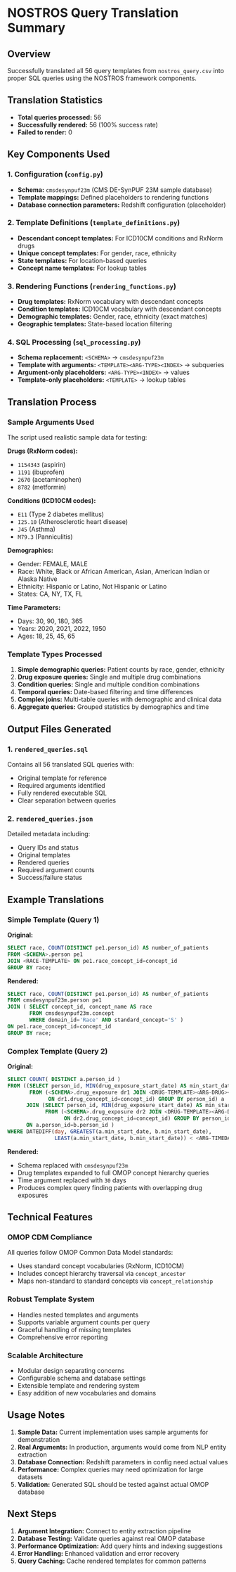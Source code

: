 # NOSTROS Query Translation Summary

## Overview
Successfully translated all 56 query templates from `nostros_query.csv` into proper SQL queries using the NOSTROS framework components.

## Translation Statistics
- **Total queries processed:** 56
- **Successfully rendered:** 56 (100% success rate)
- **Failed to render:** 0

## Key Components Used

### 1. Configuration (`config.py`)
- **Schema:** `cmsdesynpuf23m` (CMS DE-SynPUF 23M sample database)
- **Template mappings:** Defined placeholders to rendering functions
- **Database connection parameters:** Redshift configuration (placeholder)

### 2. Template Definitions (`template_definitions.py`)
- **Descendant concept templates:** For ICD10CM conditions and RxNorm drugs
- **Unique concept templates:** For gender, race, ethnicity
- **State templates:** For location-based queries
- **Concept name templates:** For lookup tables

### 3. Rendering Functions (`rendering_functions.py`)
- **Drug templates:** RxNorm vocabulary with descendant concepts
- **Condition templates:** ICD10CM vocabulary with descendant concepts  
- **Demographic templates:** Gender, race, ethnicity (exact matches)
- **Geographic templates:** State-based location filtering

### 4. SQL Processing (`sql_processing.py`)
- **Schema replacement:** `<SCHEMA>` → `cmsdesynpuf23m`
- **Template with arguments:** `<TEMPLATE><ARG-TYPE><INDEX>` → subqueries
- **Argument-only placeholders:** `<ARG-TYPE><INDEX>` → values
- **Template-only placeholders:** `<TEMPLATE>` → lookup tables

## Translation Process

### Sample Arguments Used
The script used realistic sample data for testing:

**Drugs (RxNorm codes):**
- `1154343` (aspirin)
- `1191` (ibuprofen)  
- `2670` (acetaminophen)
- `8782` (metformin)

**Conditions (ICD10CM codes):**
- `E11` (Type 2 diabetes mellitus)
- `I25.10` (Atherosclerotic heart disease)
- `J45` (Asthma)
- `M79.3` (Panniculitis)

**Demographics:**
- Gender: FEMALE, MALE
- Race: White, Black or African American, Asian, American Indian or Alaska Native
- Ethnicity: Hispanic or Latino, Not Hispanic or Latino
- States: CA, NY, TX, FL

**Time Parameters:**
- Days: 30, 90, 180, 365
- Years: 2020, 2021, 2022, 1950
- Ages: 18, 25, 45, 65

### Template Types Processed

1. **Simple demographic queries:** Patient counts by race, gender, ethnicity
2. **Drug exposure queries:** Single and multiple drug combinations
3. **Condition queries:** Single and multiple condition combinations
4. **Temporal queries:** Date-based filtering and time differences
5. **Complex joins:** Multi-table queries with demographic and clinical data
6. **Aggregate queries:** Grouped statistics by demographics and time

## Output Files Generated

### 1. `rendered_queries.sql`
Contains all 56 translated SQL queries with:
- Original template for reference
- Required arguments identified
- Fully rendered executable SQL
- Clear separation between queries

### 2. `rendered_queries.json`
Detailed metadata including:
- Query IDs and status
- Original templates
- Rendered queries
- Required argument counts
- Success/failure status

## Example Translations

### Simple Template (Query 1)
**Original:**
```sql
SELECT race, COUNT(DISTINCT pe1.person_id) AS number_of_patients 
FROM <SCHEMA>.person pe1 
JOIN <RACE-TEMPLATE> ON pe1.race_concept_id=concept_id 
GROUP BY race;
```

**Rendered:**
```sql
SELECT race, COUNT(DISTINCT pe1.person_id) AS number_of_patients 
FROM cmsdesynpuf23m.person pe1 
JOIN ( SELECT concept_id, concept_name AS race 
       FROM cmsdesynpuf23m.concept 
       WHERE domain_id='Race' AND standard_concept='S' ) 
ON pe1.race_concept_id=concept_id 
GROUP BY race;
```

### Complex Template (Query 2)
**Original:**
```sql
SELECT COUNT( DISTINCT a.person_id ) 
FROM ((SELECT person_id, MIN(drug_exposure_start_date) AS min_start_date 
       FROM (<SCHEMA>.drug_exposure dr1 JOIN <DRUG-TEMPLATE><ARG-DRUG><0> 
             ON dr1.drug_concept_id=concept_id) GROUP BY person_id) a 
      JOIN (SELECT person_id, MIN(drug_exposure_start_date) AS min_start_date 
            FROM (<SCHEMA>.drug_exposure dr2 JOIN <DRUG-TEMPLATE><ARG-DRUG><1> 
                  ON dr2.drug_concept_id=concept_id) GROUP BY person_id) b 
      ON a.person_id=b.person_id ) 
WHERE DATEDIFF(day, GREATEST(a.min_start_date, b.min_start_date), 
               LEAST(a.min_start_date, b.min_start_date)) < <ARG-TIMEDAYS><0>;
```

**Rendered:**
- Schema replaced with `cmsdesynpuf23m`
- Drug templates expanded to full OMOP concept hierarchy queries
- Time argument replaced with `30` days
- Produces complex query finding patients with overlapping drug exposures

## Technical Features

### OMOP CDM Compliance
All queries follow OMOP Common Data Model standards:
- Uses standard concept vocabularies (RxNorm, ICD10CM)
- Includes concept hierarchy traversal via `concept_ancestor`
- Maps non-standard to standard concepts via `concept_relationship`

### Robust Template System
- Handles nested templates and arguments
- Supports variable argument counts per query
- Graceful handling of missing templates
- Comprehensive error reporting

### Scalable Architecture
- Modular design separating concerns
- Configurable schema and database settings
- Extensible template and rendering system
- Easy addition of new vocabularies and domains

## Usage Notes

1. **Sample Data:** Current implementation uses sample arguments for demonstration
2. **Real Arguments:** In production, arguments would come from NLP entity extraction
3. **Database Connection:** Redshift parameters in config need actual values
4. **Performance:** Complex queries may need optimization for large datasets
5. **Validation:** Generated SQL should be tested against actual OMOP database

## Next Steps

1. **Argument Integration:** Connect to entity extraction pipeline
2. **Database Testing:** Validate queries against real OMOP database
3. **Performance Optimization:** Add query hints and indexing suggestions
4. **Error Handling:** Enhanced validation and error recovery
5. **Query Caching:** Cache rendered templates for common patterns
